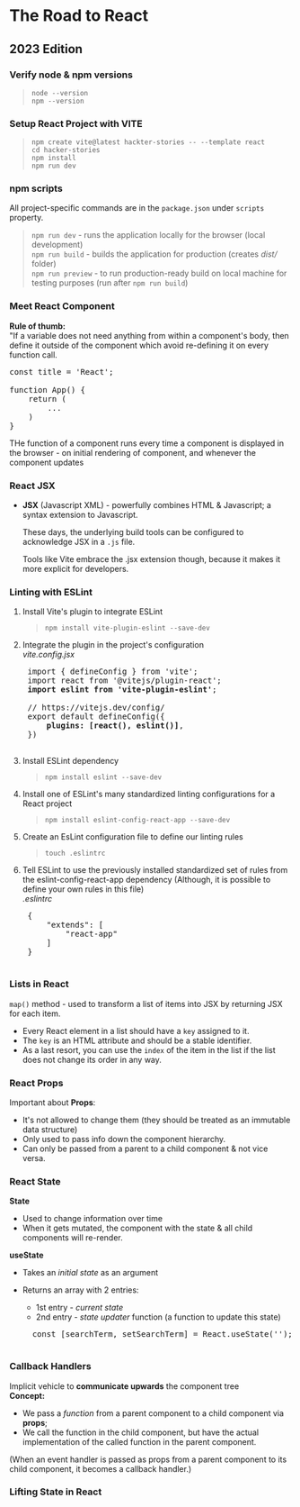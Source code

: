 # The Road to React 
## 2023 Edition

### **Verify node & npm version**s
> `node --version`    
`npm --version`

### **Setup React Project with VITE**
> `npm create vite@latest hackter-stories -- --template react`  
`cd hacker-stories`     
`npm install`   
`npm run dev`

### **npm scripts**
All project-specific commands are in the `package.json` under `scripts` property.
> `npm run dev` - runs the application locally for the browser (local development)  
`npm run build` - builds the application for production (creates *dist/* folder)     
`npm run preview` - to run production-ready build on local machine for testing purposes (run after `npm run build`)

### **Meet React Component**
**Rule of thumb:**  
"If a variable does not need anything from within a component's body, then define it outside of the component which avoid re-defining it on every function call.
<pre>const title = 'React';

function App() {  
    return (  
        ... 
    )   
}</pre>

THe function of a component runs every time a component is displayed in the browser - on initial rendering of component, and whenever the component updates

### **React JSX**
* **JSX** (Javascript XML) - powerfully combines HTML & Javascript; a syntax extension to Javascript.

    These days, the underlying build tools can be configured to acknowledge JSX in a `.js` file.

    Tools like Vite embrace the .jsx extension though, because it makes it more explicit for developers.

### **Linting with ESLint**
1. Install Vite's plugin to integrate ESLint  
    > `npm install vite-plugin-eslint --save-dev`   
2. Integrate the plugin in the project's configuration  
    *vite.config.jsx*
    <pre>
    import { defineConfig } from 'vite';
    import react from '@vitejs/plugin-react';
    <b>import eslint from 'vite-plugin-eslint'</b>;
    
    // https://vitejs.dev/config/
    export default defineConfig({
        <b>plugins: [react(), eslint()]</b>,
    })
    </pre>
3. Install ESLint dependency   
    > `npm install eslint --save-dev`   
4. Install one of ESLint's many standardized linting configurations for a React project 
    > `npm install eslint-config-react-app --save-dev`  
5. Create an EsLint configuration file to define our linting rules  
    > `touch .eslintrc` 
6. Tell ESLint to use the previously installed standardized set of rules from the eslint-config-react-app dependency (Although, it is possible to define your own rules in this file)   
    *.eslintrc*
    <pre>
    {
        "extends": [
            "react-app"
        ]
    }
    </pre>  

### **Lists in React**
`map()` method - used to transform a list of items into JSX by returning JSX for each item. 
* Every React element in a list should have a `key` assigned to it.
* The `key` is an HTML attribute and should be a stable identifier.
* As a last resort, you can use the `index` of the item in the list if the list does not change its order in any way.

### **React Props** 
Important about **Props**:  
* It's not allowed to change them (they should be treated as an immutable data structure)
* Only used to pass info down the component hierarchy.
* Can only be passed from a parent to a child component & not vice versa.

### **React State**
**State**   
* Used to change information over time
* When it gets mutated, the component with the state & all child components will re-render.     

**useState**    
* Takes an *initial state* as an argument
* Returns an array with 2 entries:  
    * 1st entry - *current state*
    * 2nd entry - *state updater* function (a function to update this state)    

    <pre>
    const [searchTerm, setSearchTerm] = React.useState('');
    </pre>

### **Callback Handlers**
Implicit vehicle to **communicate upwards** the component tree  
**Concept:**
* We pass a *function* from a parent component to a child component via **props**;
* We call the function in the child component, but have the actual implementation of the called function in the parent component.

(When an event handler is passed as props from a parent component to its child component, it becomes a callback handler.)

### **Lifting State in React**
